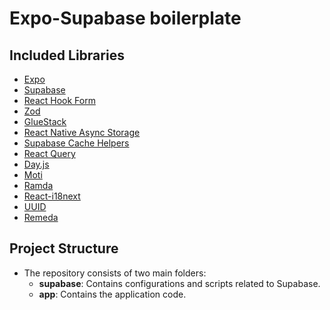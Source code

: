 # Expo-Supabase boilerplate

## Included Libraries

- [Expo](https://expo.dev/)
- [Supabase](https://supabase.io/)
- [React Hook Form](https://github.com/react-hook-form/react-hook-form)
- [Zod](https://github.com/colinhacks/zod)
- [GlueStack](https://github.com/Raathigesh/gluestack)
- [React Native Async Storage](https://github.com/react-native-async-storage/async-storage)
- [Supabase Cache Helpers](https://github.com/supabase/supabase-js/tree/master/src/cache)
- [React Query](https://github.com/tannerlinsley/react-query)
- [Day.js](https://github.com/iamkun/dayjs)
- [Moti](https://github.com/wcandillon/moti)
- [Ramda](https://github.com/ramda/ramda)
- [React-i18next](https://github.com/i18next/react-i18next)
- [UUID](https://github.com/uuidjs/uuid)
- [Remeda](https://github.com/remeda/remeda)

## Project Structure

- The repository consists of two main folders:
  - **supabase**: Contains configurations and scripts related to Supabase.
  - **app**: Contains the application code.
